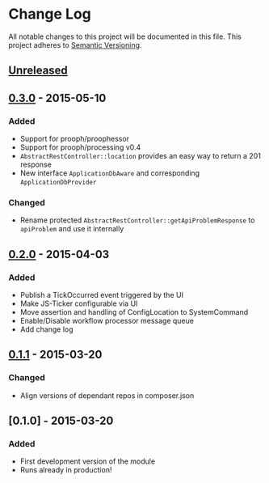 # Change Log
All notable changes to this project will be documented in this file.
This project adheres to [Semantic Versioning](http://semver.org/).

## [Unreleased][unreleased]

## [0.3.0] - 2015-05-10
### Added
- Support for prooph/proophessor
- Support for prooph/processing v0.4
- `AbstractRestController::location` provides an easy way to return a 201 response
- New interface `ApplicationDbAware` and corresponding `ApplicationDbProvider`

### Changed
- Rename protected `AbstractRestController::getApiProblemResponse` to `apiProblem` and use it internally


## [0.2.0] - 2015-04-03
### Added
- Publish a TickOccurred event triggered by the UI
- Make JS-Ticker configurable via UI
- Move assertion and handling of ConfigLocation to SystemCommand
- Enable/Disable workflow processor message queue
- Add change log

## [0.1.1] - 2015-03-20
### Changed
- Align versions of dependant repos in composer.json

## [0.1.0] - 2015-03-20
### Added
- First development version of the module
- Runs already in production!

[unreleased]: https://github.com/prooph/link-app-core/compare/v0.3.0...HEAD
[0.3.0]: https://github.com/prooph/link-app-core/compare/v0.2.0...v0.3.0
[0.2.0]: https://github.com/prooph/link-app-core/compare/v0.1.1...v0.2.0
[0.1.1]: https://github.com/prooph/link-app-core/compare/v0.1...v0.1.1